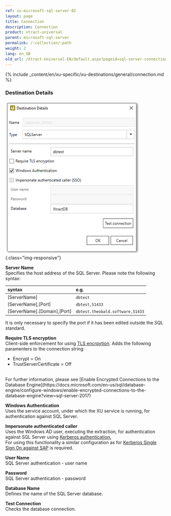 ```yaml
---
ref: xu-microsoft-sql-server-02
layout: page
title: Connection
description: Connection
product: xtract-universal
parent: microsoft-sql-server
permalink: /:collection/:path
weight: 2
lang: en_GB
old_url: /Xtract-Universal-EN/default.aspx?pageid=sql-server-connection
---
```


{% include _content/en/xu-specific/xu-destinations/general/connection.md %}	

### Destination Details

![MSSql-Destination-Details](/img/content/MSSql-Destination-Details.png){:class="img-responsive"}

**Server Name**<br>
Specifies the host address of the SQL Server. Please note the following syntax:

|syntax | e.g. |
|:---|:---|
|[ServerName]| `dbtest`|
|[ServerName],[Port]| `dbtest,51433`|
|[ServerName].[Domain],[Port] |  `dbtest.theobald.software,51433`|

It is only necessary to specify the port if it has been edited outside the SQL standard.

**Require TLS encryption**<br>
Client-side enforcement for using [TLS encrpytion](https://docs.microsoft.com/en-us/azure/sql-database/sql-database-connect-query#tls-considerations-for-sql-database-connectivity). Adds the following paramenters to the connection string:<br>
* Encrypt = On
* TrustServerCertificate = Off
<br>
For further information, please see [Enable Encrypted Connections to the Database Engine](https://docs.microsoft.com/en-us/sql/database-engine/configure-windows/enable-encrypted-connections-to-the-database-engine?view=sql-server-2017)

**Windows Authentication**<br>
Uses the service account, under which the XU service is running, for authentication against SQL Server.

**Impersonate authenticated caller**<br>
Uses the Windows AD user, executing the extraction, for authentication against SQL Server using [Kerberos authentication.](https://blogs.msdn.microsoft.com/sqlupdates/2014/12/05/sql-server-kerberos-and-spn-quick-reference/)
<br>
For using this functionality a similar configuration as for [Kerberos Single Sign On against SAP](https://help.theobald-software.com/en/xtract-universal/advanced-techniques/sap-single-sign-on/sso-with-kerberos-snc) is required.


**User Name**<br>
SQL Server authentication - user name 

**Password**<br>
SQL Server authentication - password

**Database Name**<br>
Defines the name of the SQL Server database.

**Test Connection**<br>
Checks the database connection. 
